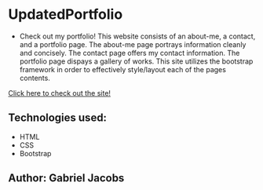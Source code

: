 # UpdatedPortfolio

* Check out my portfolio! This website consists of an about-me, a contact, and a portfolio page. The about-me page portrays information cleanly and concisely. The contact page offers my contact information. The portfolio page dispays a gallery of works. This site utilizes the bootstrap framework in order to effectively style/layout each of the pages contents. 

[Click here to check out the site!](https://gljacobs.github.io/Updated-Portfolio/)

<!-- ![alt text](assets/images/scrnsht.png) -->

## Technologies used:
* HTML 
* CSS
* Bootstrap
 
 ## Author: Gabriel Jacobs
